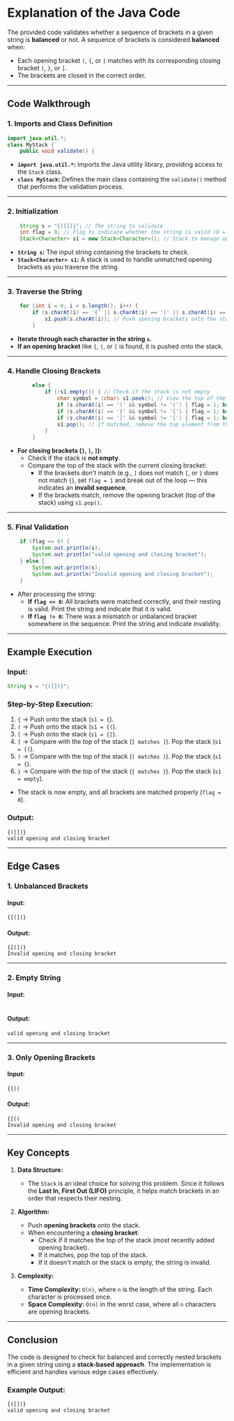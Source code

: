 # Explanation of the Java Code

The provided code validates whether a sequence of brackets in a given string is **balanced** or not. A sequence of brackets is considered **balanced** when:
- Each opening bracket `(`, `{`, or `[` matches with its corresponding closing bracket `)`, `}`, or `]`.
- The brackets are closed in the correct order.

---

## Code Walkthrough

### 1. **Imports and Class Definition**
```java
import java.util.*;
class MyStack {
    public void validate() {
```
- **`import java.util.*`:** Imports the Java utility library, providing access to the `Stack` class.
- **`class MyStack`:** Defines the main class containing the `validate()` method that performs the validation process.

---

### 2. **Initialization**
```java
    String s = "{([])}"; // The string to validate
    int flag = 0; // Flag to indicate whether the string is valid (0 = valid, 1 = invalid)
    Stack<Character> s1 = new Stack<Character>(); // Stack to manage opening brackets
```
- **`String s`:** The input string containing the brackets to check.
- **`Stack<Character> s1`:** A stack is used to handle unmatched opening brackets as you traverse the string.

---

### 3. **Traverse the String**
```java
    for (int i = 0; i < s.length(); i++) {
        if (s.charAt(i) == '{' || s.charAt(i) == '(' || s.charAt(i) == '[') {
            s1.push(s.charAt(i)); // Push opening brackets onto the stack
        }
```
- **Iterate through each character in the string `s`.**
- **If an opening bracket** like `{`, `(`, or `[` is found, it is pushed onto the stack.

---

### 4. **Handle Closing Brackets**
```java
        else {
            if (!s1.empty()) { // Check if the stack is not empty
                char symbol = (char) s1.peek(); // View the top of the stack
                if (s.charAt(i) == ')' && symbol != '(') { flag = 1; break; }
                if (s.charAt(i) == '}' && symbol != '{') { flag = 1; break; }
                if (s.charAt(i) == ']' && symbol != '[') { flag = 1; break; }
                s1.pop(); // If matched, remove the top element from the stack
            }
        }
```
- **For closing brackets (`}`, `)`, `]`):**
    - Check if the stack is **not empty**.
    - Compare the top of the stack with the current closing bracket:
        - If the brackets don't match (e.g., `]` does not match `[`, or `}` does not match `{`), set `flag = 1` and break out of the loop — this indicates an **invalid sequence**.
        - If the brackets match, remove the opening bracket (top of the stack) using `s1.pop()`.

---

### 5. **Final Validation**
```java
    if (flag == 0) {
        System.out.println(s);
        System.out.println("valid opening and closing bracket");
    } else {
        System.out.println(s);
        System.out.println("Invalid opening and closing bracket");
    }
```
- After processing the string:
    - **If `flag == 0`:** All brackets were matched correctly, and their nesting is valid. Print the string and indicate that it is valid.
    - **If `flag != 0`:** There was a mismatch or unbalanced bracket somewhere in the sequence. Print the string and indicate invalidity.

---

## Example Execution

### Input:
```java
String s = "{([])}";
```

### Step-by-Step Execution:
1. `{` → Push onto the stack (`s1 = {`).
2. `(` → Push onto the stack (`s1 = {(`).
3. `[` → Push onto the stack (`s1 = {[`).
4. `]` → Compare with the top of the stack (`[ matches ]`). Pop the stack (`s1 = {(`).
5. `)` → Compare with the top of the stack (`( matches )`). Pop the stack (`s1 = {`).
6. `}` → Compare with the top of the stack (`{ matches }`). Pop the stack (`s1 = empty`).

- The stack is now empty, and all brackets are matched properly (`flag = 0`).

### Output:
```plaintext
{([])}
valid opening and closing bracket
```

---

## Edge Cases

### 1. **Unbalanced Brackets**
#### Input:
```plaintext
{[(])}
```
#### Output:
```plaintext
{[(])}
Invalid opening and closing bracket
```

---

### 2. **Empty String**
#### Input:
```plaintext

```
#### Output:
```plaintext
valid opening and closing bracket
```

---

### 3. **Only Opening Brackets**
#### Input:
```plaintext
{[((
```
#### Output:
```plaintext
{[((
Invalid opening and closing bracket
```

---

## Key Concepts

1. **Data Structure:**
    - The `Stack` is an ideal choice for solving this problem. Since it follows the **Last In, First Out (LIFO)** principle, it helps match brackets in an order that respects their nesting.

2. **Algorithm:**
    - Push **opening brackets** onto the stack.
    - When encountering a **closing bracket**:
        - Check if it matches the top of the stack (most recently added opening bracket).
        - If it matches, pop the top of the stack.
        - If it doesn't match or the stack is empty, the string is invalid.

3. **Complexity:**
    - **Time Complexity:** `O(n)`, where `n` is the length of the string. Each character is processed once.
    - **Space Complexity:** `O(n)` in the worst case, where all `n` characters are opening brackets.

---

## Conclusion

The code is designed to check for balanced and correctly nested brackets in a given string using a **stack-based approach**. The implementation is efficient and handles various edge cases effectively.

### Example Output:
```plaintext
{([])}
valid opening and closing bracket
```